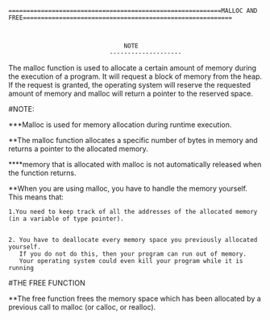 	===========================================================MALLOC AND FREE==========================================================



									NOTE
								--------------------


 The malloc function is used to allocate a certain amount of memory during the execution of a program.
 It will request a block of memory from the heap. If the request is granted,
 the operating system will reserve the requested amount of memory and malloc will return a pointer to the reserved space.



#NOTE:

***Malloc is used for memory allocation during runtime execution. 


**The malloc function allocates a specific number of bytes in memory and returns a pointer to the allocated memory.


****memory that is allocated with malloc is not automatically released when the function returns.


**When you are using malloc, you have to handle the memory yourself. This means that:
	

	1.You need to keep track of all the addresses of the allocated memory (in a variable of type pointer).

	
	2. You have to deallocate every memory space you previously allocated yourself.
	   If you do not do this, then your program can run out of memory.
	   Your operating system could even kill your program while it is running



#THE FREE FUNCTION


**The free function frees the memory space which has been allocated by a previous call to malloc (or calloc, or realloc).

